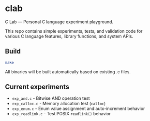 # clab

C Lab — Personal C language experiment playground.

This repo contains simple experiments, tests, and validation code for various C language features, library functions, and system APIs.

## Build

```bash
make
```

All binaries will be built automatically based on existing .c files.

## Current experiments

- `exp_and.c` - Bitwise AND operation test
- `exp_calloc.c` - Memory allocation test (`calloc`)
- `exp_enum.c` - Enum value assignment and auto-increment behavior
- `exp_readlink.c` - Test POSIX `readlink()` behavior